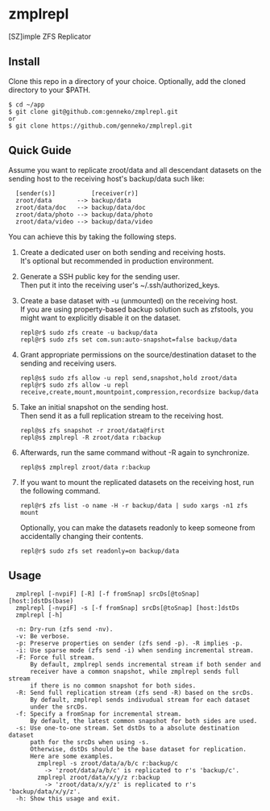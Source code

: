 # zmplrepl
[SZ]imple ZFS Replicator

## Install
Clone this repo in a directory of your choice. Optionally, add the cloned directory to your $PATH.
```
$ cd ~/app
$ git clone git@github.com:genneko/zmplrepl.git
or
$ git clone https://github.com/genneko/zmplrepl.git
```

## Quick Guide
Assume you want to replicate zroot/data and all descendant datasets on the sending host to the receiving host's backup/data such like:
```
  [sender(s)]          [receiver(r)]
  zroot/data       --> backup/data
  zroot/data/doc   --> backup/data/doc
  zroot/data/photo --> backup/data/photo
  zroot/data/video --> backup/data/video
```

You can achieve this by taking the following steps.

1. Create a dedicated user on both sending and receiving hosts.  
It's optional but recommended in production environment.

2. Generate a SSH public key for the sending user.  
Then put it into the receiving user's ~/.ssh/authorized_keys.

3. Create a base dataset with -u (unmounted) on the receiving host.  
If you are using property-based backup solution such as zfstools, you might want to explicitly disable it on the dataset.
    ```
    repl@r$ sudo zfs create -u backup/data
    repl@r$ sudo zfs set com.sun:auto-snapshot=false backup/data
    ```

4. Grant appropriate permissions on the source/destination dataset to the sending and receiving users.
    ```
    repl@s$ sudo zfs allow -u repl send,snapshot,hold zroot/data
    repl@r$ sudo zfs allow -u repl receive,create,mount,mountpoint,compression,recordsize backup/data
    ```

5. Take an initial snapshot on the sending host.  
Then send it as a full replication stream to the receiving host.
    ```
    repl@s$ zfs snapshot -r zroot/data@first
    repl@s$ zmplrepl -R zroot/data r:backup
    ```

6. Afterwards, run the same command without -R again to synchronize.
    ```
    repl@s$ zmplrepl zroot/data r:backup
    ```

7. If you want to mount the replicated datasets on the receiving host, run the following command.
    ```
    repl@r$ zfs list -o name -H -r backup/data | sudo xargs -n1 zfs mount
    ```

    Optionally, you can make the datasets readonly to keep someone from accidentally changing their contents.
    ```
    repl@r$ sudo zfs set readonly=on backup/data
    ```

## Usage
```
  zmplrepl [-nvpiF] [-R] [-f fromSnap] srcDs[@toSnap] [host:]dstDs(base)
  zmplrepl [-nvpiF] -s [-f fromSnap] srcDs[@toSnap] [host:]dstDs
  zmplrepl [-h]

  -n: Dry-run (zfs send -nv).
  -v: Be verbose.
  -p: Preserve properties on sender (zfs send -p). -R implies -p.
  -i: Use sparse mode (zfs send -i) when sending incremental stream.
  -F: Force full stream.
      By default, zmplrepl sends incremental stream if both sender and
      receiver have a common snapshot, while zmplrepl sends full stream
      if there is no common snapshot for both sides.
  -R: Send full replication stream (zfs send -R) based on the srcDs.
      By default, zmplrepl sends indivudual stream for each dataset
      under the srcDs.
  -f: Specify a fromSnap for incremental stream.
      By default, the latest common snapshot for both sides are used.
  -s: Use one-to-one stream. Set dstDs to a absolute destination dataset
      path for the srcDs when using -s.
      Otherwise, dstDs should be the base dataset for replication.
      Here are some examples.
        zmplrepl -s zroot/data/a/b/c r:backup/c
          -> 'zroot/data/a/b/c' is replicated to r's 'backup/c'.
        zmplrepl zroot/data/x/y/z r:backup
          -> 'zroot/data/x/y/z' is replicated to r's 'backup/data/x/y/z'.
  -h: Show this usage and exit.
```
